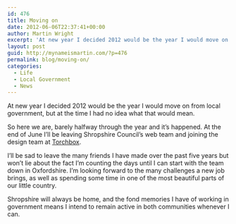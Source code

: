 ```yaml
---
id: 476
title: Moving on
date: 2012-06-06T22:37:41+00:00
author: Martin Wright
excerpt: 'At new year I decided 2012 would be the year I would move on from local government, but at the time I had no idea what that would mean. '
layout: post
guid: http://mynameismartin.com/?p=476
permalink: blog/moving-on/
categories:
  - Life
  - Local Government
  - News
---
```

At new year I decided 2012 would be the year I would move on from local government, but at the time I had no idea what that would mean.

So here we are, barely halfway through the year and it&#8217;s happened. At the end of June I&#8217;ll be leaving Shropshire Council&#8217;s web team and joining the design team at [Torchbox](http://torchbox.com).

I&#8217;ll be sad to leave the many friends I have made over the past five years but won&#8217;t lie about the fact I&#8217;m counting the days until I can start with the team down in Oxfordshire. I&#8217;m looking forward to the many challenges a new job brings, as well as spending some time in one of the most beautiful parts of our little country.

Shropshire will always be home, and the fond memories I have of working in government means I intend to remain active in both communities whenever I can.